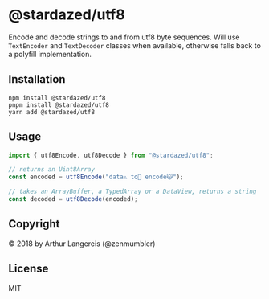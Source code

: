 @stardazed/utf8
===============
Encode and decode strings to and from utf8 byte sequences.
Will use `TextEncoder` and `TextDecoder` classes when available, otherwise
falls back to a polyfill implementation.

Installation
------------
```
npm install @stardazed/utf8
pnpm install @stardazed/utf8
yarn add @stardazed/utf8
```

Usage
-----
```ts
import { utf8Encode, utf8Decode } from "@stardazed/utf8";

// returns an Uint8Array
const encoded = utf8Encode("data⚠️ to🌈 encode😺");

// takes an ArrayBuffer, a TypedArray or a DataView, returns a string
const decoded = utf8Decode(encoded);
```

Copyright
---------
© 2018 by Arthur Langereis (@zenmumbler)

License
-------
MIT
